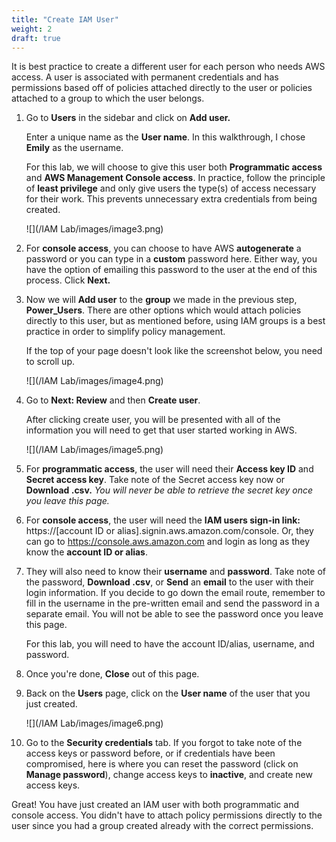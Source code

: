 ```yaml
---
title: "Create IAM User"
weight: 2
draft: true
---
```


It is best practice to create a different user for each person who needs
AWS access. A user is associated with permanent credentials and has
permissions based off of policies attached directly to the user or
policies attached to a group to which the user belongs.

1.  Go to **Users** in the sidebar and click on **Add user.**

	Enter a unique name as the **User name**. In this walkthrough, I chose
	**Emily** as the username.
	
	For this lab, we will choose to give this user both **Programmatic
	access** and **AWS Management Console access**. In practice, follow the
	principle of **least privilege** and only give users the type(s) of
	access necessary for their work. This prevents unnecessary extra
	credentials from being created.
	
	![](/IAM Lab/images/image3.png)

2. For **console access**, you can choose to have AWS **autogenerate** a
password or you can type in a **custom** password here. Either way, you
have the option of emailing this password to the user at the end of this
process. Click **Next.**

3. Now we will **Add user** to the **group** we made in the previous step,
**Power\_Users**. There are other options which would attach policies
directly to this user, but as mentioned before, using IAM groups is a
best practice in order to simplify policy management.

	If the top of your page doesn't look like the screenshot below, you need
to scroll up.

	![](/IAM Lab/images/image4.png)

4. Go to **Next: Review** and then **Create user**.

	After clicking create user, you will be presented with all of the
information you will need to get that user started working in AWS.

	![](/IAM Lab/images/image5.png)

5. For **programmatic access**, the user will need their **Access key ID**
and **Secret access key**. Take note of the Secret access key now or
**Download .csv.** *You will never be able to retrieve the secret key
once you leave this page.*

6. For **console access**, the user will need the **IAM users sign-in
link:** https://\[account ID or alias\].signin.aws.amazon.com/console.
Or, they can go to https://console.aws.amazon.com and login as long as
they know the **account ID or alias**.

7. They will also need to know their **username** and **password**. Take
note of the password, **Download .csv**, or **Send** an **email** to the
user with their login information. If you decide to go down the email
route, remember to fill in the username in the pre-written email and
send the password in a separate email. You will not be able to see the
password once you leave this page.

	For this lab, you will need to have the account ID/alias, username, and
password.

8. Once you're done, **Close** out of this page.

9. Back on the **Users** page, click on the **User name** of the user that
you just created.

	![](/IAM Lab/images/image6.png)

10. Go to the **Security credentials** tab. If you forgot to take note of
the access keys or password before, or if credentials have been
compromised, here is where you can reset the password (click on **Manage
password**), change access keys to **inactive**, and create new access
keys.

Great! You have just created an IAM user with both programmatic and
console access. You didn't have to attach policy permissions directly to
the user since you had a group created already with the correct
permissions.
